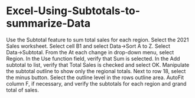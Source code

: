 # Excel-Using-Subtotals-to-summarize-Data
Use the Subtotal feature to sum total sales for each region.
    Select the 2021 Sales worksheet.
    Select cell B1 and select Data→Sort A to Z.
    Select Data→Subtotal.
    From the At each change in drop-down menu, select Region.
    In the Use function field, verify that Sum is selected.
    In the Add subtotal to list, verify that Total Sales is checked and select OK.
Manipulate the subtotal outline to show only the regional totals.
    Next to row 18, select the minus button.
    Select the outline level
    in the rows outline area.
    AutoFit column F, if necessary, and verify the subtotals for each region and grand total of sales.

